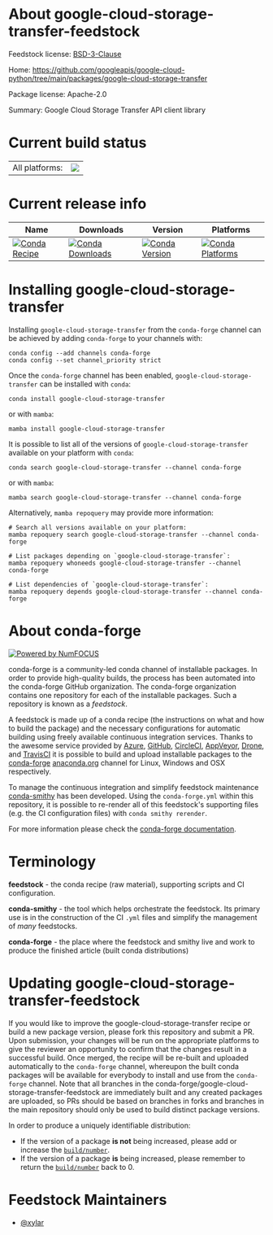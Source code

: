 About google-cloud-storage-transfer-feedstock
=============================================

Feedstock license: [BSD-3-Clause](https://github.com/conda-forge/google-cloud-storage-transfer-feedstock/blob/main/LICENSE.txt)

Home: https://github.com/googleapis/google-cloud-python/tree/main/packages/google-cloud-storage-transfer

Package license: Apache-2.0

Summary: Google Cloud Storage Transfer API client library

Current build status
====================


<table><tr><td>All platforms:</td>
    <td>
      <a href="https://dev.azure.com/conda-forge/feedstock-builds/_build/latest?definitionId=19772&branchName=main">
        <img src="https://dev.azure.com/conda-forge/feedstock-builds/_apis/build/status/google-cloud-storage-transfer-feedstock?branchName=main">
      </a>
    </td>
  </tr>
</table>

Current release info
====================

| Name | Downloads | Version | Platforms |
| --- | --- | --- | --- |
| [![Conda Recipe](https://img.shields.io/badge/recipe-google--cloud--storage--transfer-green.svg)](https://anaconda.org/conda-forge/google-cloud-storage-transfer) | [![Conda Downloads](https://img.shields.io/conda/dn/conda-forge/google-cloud-storage-transfer.svg)](https://anaconda.org/conda-forge/google-cloud-storage-transfer) | [![Conda Version](https://img.shields.io/conda/vn/conda-forge/google-cloud-storage-transfer.svg)](https://anaconda.org/conda-forge/google-cloud-storage-transfer) | [![Conda Platforms](https://img.shields.io/conda/pn/conda-forge/google-cloud-storage-transfer.svg)](https://anaconda.org/conda-forge/google-cloud-storage-transfer) |

Installing google-cloud-storage-transfer
========================================

Installing `google-cloud-storage-transfer` from the `conda-forge` channel can be achieved by adding `conda-forge` to your channels with:

```
conda config --add channels conda-forge
conda config --set channel_priority strict
```

Once the `conda-forge` channel has been enabled, `google-cloud-storage-transfer` can be installed with `conda`:

```
conda install google-cloud-storage-transfer
```

or with `mamba`:

```
mamba install google-cloud-storage-transfer
```

It is possible to list all of the versions of `google-cloud-storage-transfer` available on your platform with `conda`:

```
conda search google-cloud-storage-transfer --channel conda-forge
```

or with `mamba`:

```
mamba search google-cloud-storage-transfer --channel conda-forge
```

Alternatively, `mamba repoquery` may provide more information:

```
# Search all versions available on your platform:
mamba repoquery search google-cloud-storage-transfer --channel conda-forge

# List packages depending on `google-cloud-storage-transfer`:
mamba repoquery whoneeds google-cloud-storage-transfer --channel conda-forge

# List dependencies of `google-cloud-storage-transfer`:
mamba repoquery depends google-cloud-storage-transfer --channel conda-forge
```


About conda-forge
=================

[![Powered by
NumFOCUS](https://img.shields.io/badge/powered%20by-NumFOCUS-orange.svg?style=flat&colorA=E1523D&colorB=007D8A)](https://numfocus.org)

conda-forge is a community-led conda channel of installable packages.
In order to provide high-quality builds, the process has been automated into the
conda-forge GitHub organization. The conda-forge organization contains one repository
for each of the installable packages. Such a repository is known as a *feedstock*.

A feedstock is made up of a conda recipe (the instructions on what and how to build
the package) and the necessary configurations for automatic building using freely
available continuous integration services. Thanks to the awesome service provided by
[Azure](https://azure.microsoft.com/en-us/services/devops/), [GitHub](https://github.com/),
[CircleCI](https://circleci.com/), [AppVeyor](https://www.appveyor.com/),
[Drone](https://cloud.drone.io/welcome), and [TravisCI](https://travis-ci.com/)
it is possible to build and upload installable packages to the
[conda-forge](https://anaconda.org/conda-forge) [anaconda.org](https://anaconda.org/)
channel for Linux, Windows and OSX respectively.

To manage the continuous integration and simplify feedstock maintenance
[conda-smithy](https://github.com/conda-forge/conda-smithy) has been developed.
Using the ``conda-forge.yml`` within this repository, it is possible to re-render all of
this feedstock's supporting files (e.g. the CI configuration files) with ``conda smithy rerender``.

For more information please check the [conda-forge documentation](https://conda-forge.org/docs/).

Terminology
===========

**feedstock** - the conda recipe (raw material), supporting scripts and CI configuration.

**conda-smithy** - the tool which helps orchestrate the feedstock.
                   Its primary use is in the construction of the CI ``.yml`` files
                   and simplify the management of *many* feedstocks.

**conda-forge** - the place where the feedstock and smithy live and work to
                  produce the finished article (built conda distributions)


Updating google-cloud-storage-transfer-feedstock
================================================

If you would like to improve the google-cloud-storage-transfer recipe or build a new
package version, please fork this repository and submit a PR. Upon submission,
your changes will be run on the appropriate platforms to give the reviewer an
opportunity to confirm that the changes result in a successful build. Once
merged, the recipe will be re-built and uploaded automatically to the
`conda-forge` channel, whereupon the built conda packages will be available for
everybody to install and use from the `conda-forge` channel.
Note that all branches in the conda-forge/google-cloud-storage-transfer-feedstock are
immediately built and any created packages are uploaded, so PRs should be based
on branches in forks and branches in the main repository should only be used to
build distinct package versions.

In order to produce a uniquely identifiable distribution:
 * If the version of a package **is not** being increased, please add or increase
   the [``build/number``](https://docs.conda.io/projects/conda-build/en/latest/resources/define-metadata.html#build-number-and-string).
 * If the version of a package **is** being increased, please remember to return
   the [``build/number``](https://docs.conda.io/projects/conda-build/en/latest/resources/define-metadata.html#build-number-and-string)
   back to 0.

Feedstock Maintainers
=====================

* [@xylar](https://github.com/xylar/)

